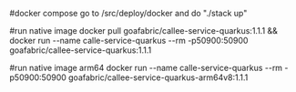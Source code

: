 #docker compose
go to /src/deploy/docker and do "./stack up"

#run native image
docker pull goafabric/callee-service-quarkus:1.1.1 && docker run --name calle-service-quarkus --rm -p50900:50900 goafabric/callee-service-quarkus:1.1.1

#run native image arm64
docker run --name calle-service-quarkus --rm -p50900:50900 goafabric/callee-service-quarkus-arm64v8:1.1.1

